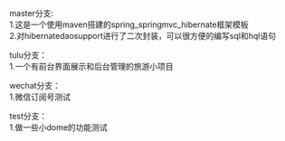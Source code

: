 master分支:    
1.这是一个使用maven搭建的spring_springmvc_hibernate框架模板                     
2.对hibernatedaosupport进行了二次封装，可以很方便的编写sql和hql语句                

tulu分支：     
1.一个有前台界面展示和后台管理的旅游小项目     

wechat分支：            
1.微信订阅号测试

test分支：              
1.做一些小dome的功能测试

